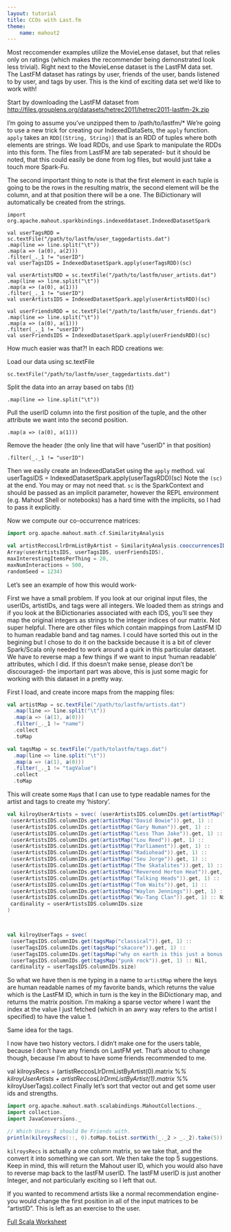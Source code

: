 ```yaml
---
layout: tutorial
title: CCOs with Last.fm
theme:
    name: mahout2
---
```


Most reccomender examples utilize the MovieLense dataset, but that relies only on ratings (which makes the recommender being demonstrated look less trivial).  Right next to the MovieLense dataset is the LastFM data set.  The LastFM dataset has ratings by user, friends of the user, bands listened to by user, and tags by user.  This is the kind of exciting data set we’d like to work with!

Start by downloading the LastFM dataset from 
http://files.grouplens.org/datasets/hetrec2011/hetrec2011-lastfm-2k.zip

I’m going to assume you’ve unzipped them to /path/to/lastfm/*
We’re going to use a new trick for creating our IndexedDataSets, the `apply` function.  `apply` takes an `RDD[(String, String)]` that is an RDD of tuples where both elements are strings. We load RDDs, and use Spark to manipulate the RDDs into this form.  The files from LastFM are tab seperated- but it should be noted, that this could easily be done from log files, but would just take a touch more Spark-Fu.  

The second important thing to note is that the first element in each tuple is going to be the rows in the resulting matrix, the second element will be the column, and at that position there will be a one.  The BiDictionary will automatically be created from the strings. 

```
import org.apache.mahout.sparkbindings.indexeddataset.IndexedDatasetSpark

val userTagsRDD = sc.textFile("/path/to/lastfm/user_taggedartists.dat")
.map(line => line.split("\t"))
.map(a => (a(0), a(2)))
.filter(_._1 != "userID")
val userTagsIDS = IndexedDatasetSpark.apply(userTagsRDD)(sc)

val userArtistsRDD = sc.textFile("/path/to/lastfm/user_artists.dat")
.map(line => line.split("\t"))
.map(a => (a(0), a(1)))
.filter(_._1 != "userID")
val userArtistsIDS = IndexedDatasetSpark.apply(userArtistsRDD)(sc)

val userFriendsRDD = sc.textFile("/path/to/lastfm/user_friends.dat")
.map(line => line.split("\t"))
.map(a => (a(0), a(1)))
.filter(_._1 != "userID")
val userFriendsIDS = IndexedDatasetSpark.apply(userFriendsRDD)(sc)
```

How much easier was that?! In each RDD creations we:

Load our data using sc.textFile
    
    sc.textFile("/path/to/lastfm/user_taggedartists.dat")

Split the data into an array based on tabs (\t)

    .map(line => line.split("\t"))

Pull the userID column into the first position of the tuple, and the other attribute we want into the second position.

    .map(a => (a(0), a(1)))

Remove the header (the only line that will have “userID” in that position)

    .filter(_._1 != "userID")

Then we easily create an IndexedDataSet using the `apply` method. 
val userTagsIDS = IndexedDatasetSpark.apply(userTagsRDD)(sc)
Note the `(sc)` at the end. You may or may not need that.  `sc` is the SparkContext and should be passed as an implicit parameter, however the REPL environment (e.g. Mahout Shell or notebooks) has a hard time with the implicits, so I had to pass it explicitly.  

Now we compute our co-occurrence matrices:
```scala
import org.apache.mahout.math.cf.SimilarityAnalysis

val artistReccosLlrDrmListByArtist = SimilarityAnalysis.cooccurrencesIDSs(
Array(userArtistsIDS, userTagsIDS, userFriendsIDS), 
maxInterestingItemsPerThing = 20,
maxNumInteractions = 500, 
randomSeed = 1234)
```


Let’s see an example of how this would work-

First we have a small problem. If you look at our original input files, the userIDs, artistIDs, and tags were all integers. We loaded them as strings and if you look at the BiDictionaries associated with each IDS, you’ll see they map the original integers as strings to the integer indices of our matrix. Not super helpful.  There are other files which contain mappings from LastFM ID to human readable band and tag names.  I could have sorted this out in the begining but I chose to do it on the backside because it is a bit of clever Spark/Scala only needed to work around a quirk in this particular dataset.  We have to reverse map a few things if we want to input ‘human readable’ attributes, which I did.  If this doesn’t make sense, please don’t be discouraged- the important part was above, this is just some magic for working with this dataset in a pretty way. 

First I load, and create incore maps from the mapping files:

```scala
val artistMap = sc.textFile("/path/to/lastfm/artists.dat")
  .map(line => line.split("\t"))
  .map(a => (a(1), a(0)))
  .filter(_._1 != "name")
  .collect
  .toMap

val tagsMap = sc.textFile("/path/tolastfm/tags.dat")
  .map(line => line.split("\t"))
  .map(a => (a(1), a(0)))
  .filter(_._1 != "tagValue")
  .collect
  .toMap

```

This will create some `Map`s that I can use to type readable names for the artist and tags to create my ‘history’.

```scala
val kilroyUserArtists = svec( (userArtistsIDS.columnIDs.get(artistMap("Beck")).get, 1) ::
 (userArtistsIDS.columnIDs.get(artistMap("David Bowie")).get, 1) ::
 (userArtistsIDS.columnIDs.get(artistMap("Gary Numan")).get, 1) ::
 (userArtistsIDS.columnIDs.get(artistMap("Less Than Jake")).get, 1) ::
 (userArtistsIDS.columnIDs.get(artistMap("Lou Reed")).get, 1) ::
 (userArtistsIDS.columnIDs.get(artistMap("Parliament")).get, 1) ::
 (userArtistsIDS.columnIDs.get(artistMap("Radiohead")).get, 1) ::
 (userArtistsIDS.columnIDs.get(artistMap("Seu Jorge")).get, 1) ::
 (userArtistsIDS.columnIDs.get(artistMap("The Skatalites")).get, 1) ::
 (userArtistsIDS.columnIDs.get(artistMap("Reverend Horton Heat")).get, 1) ::
 (userArtistsIDS.columnIDs.get(artistMap("Talking Heads")).get, 1) ::
 (userArtistsIDS.columnIDs.get(artistMap("Tom Waits")).get, 1) ::
 (userArtistsIDS.columnIDs.get(artistMap("Waylon Jennings")).get, 1) ::
 (userArtistsIDS.columnIDs.get(artistMap("Wu-Tang Clan")).get, 1) :: Nil, 
 cardinality = userArtistsIDS.columnIDs.size
)



val kilroyUserTags = svec(
 (userTagsIDS.columnIDs.get(tagsMap("classical")).get, 1) ::
 (userTagsIDS.columnIDs.get(tagsMap("skacore")).get, 1) ::
 (userTagsIDS.columnIDs.get(tagsMap("why on earth is this just a bonus track")).get, 1) ::
 (userTagsIDS.columnIDs.get(tagsMap("punk rock")).get, 1) :: Nil,
 cardinality = userTagsIDS.columnIDs.size)
```

So what we have then is me typing in a name to `artistMap` where the keys are human readable names of my favorite bands, which returns the value which is the LastFM ID, which in turn is the key in the BiDictionary map, and returns the matrix position.  I’m making a sparse vector where I want the index at the value I just fetched (which in an awry way refers to the artist I specified) to have the value 1.  

Same idea for the tags. 

I now have two history vectors.  I didn’t make one for the users table, because I don’t have any friends on LastFM yet. That’s about to change though, because I’m about to have some friends recommended to me. 

val kilroysRecs = (artistReccosLlrDrmListByArtist(0).matrix %*% kilroyUserArtists + artistReccosLlrDrmListByArtist(1).matrix %*% kilroyUserTags).collect
Finally let’s sort that vector out and get some user ids and strengths. 
```scala
import org.apache.mahout.math.scalabindings.MahoutCollections._
import collection._
import JavaConversions._

// Which Users I should Be Friends with.
println(kilroysRecs(::, 0).toMap.toList.sortWith(_._2 > _._2).take(5))

```

`kilroysRecs` is actually a one column matrix, so we take that, and the convert it into something we can sort. We then take the top 5 suggestions.  Keep in mind, this will return the Mahout user ID, which you would also have to reverse map back to the lastFM userID.  The lastFM userID is just another Integer, and not particularly exciting so I left that out. 

If you wanted to recommend artists like a normal recommendation engine- you would change the first position in all of the input matrices to be “artistID”. This is left as an exercise to the user. 

[Full Scala Worksheet](cco-lastfm.scala)
